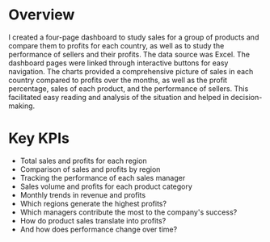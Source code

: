 # Overview
I created a four-page dashboard to study sales for a group of products and compare them to profits for each country, as well as to study the performance of sellers and their profits. The data source was Excel.
The dashboard pages were linked through interactive buttons for easy navigation. The charts provided a comprehensive picture of sales in each country compared to profits over the months, as well as the profit percentage, sales of each product, and the performance of sellers. This facilitated easy reading and analysis of the situation and helped in decision-making.

# Key KPIs
- Total sales and profits for each region
- Comparison of sales and profits by region
- Tracking the performance of each sales manager
- Sales volume and profits for each product category
- Monthly trends in revenue and profits
- Which regions generate the highest profits?
- Which managers contribute the most to the company's success?
- How do product sales translate into profits?
- And how does performance change over time?
